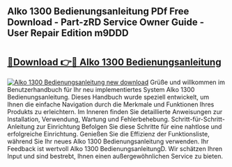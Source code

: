 ## Alko 1300 Bedienungsanleitung PDf Free Download - Part-zRD Service Owner Guide - User Repair Edition m9DDD

# <h2><a href="http://df3gkg.blite.top/?on=Alko+1300+Bedienungsanleitung">🔗Download 👉🔴 Alko 1300 Bedienungsanleitung</a></h2>

[![Alko 1300 Bedienungsanleitung new download](https://i.imgur.com/lujVjoI.png)](http://df3gkg.blite.top/?on=Alko+1300+Bedienungsanleitung)
Grüße und willkommen im Benutzerhandbuch für Ihr neu implementiertes System Alko 1300 Bedienungsanleitung. Dieses Handbuch wurde speziell entwickelt, um Ihnen die einfache Navigation durch die Merkmale und Funktionen Ihres Produkts zu erleichtern. Im Inneren finden Sie detaillierte Anweisungen zur Installation, Verwendung, Wartung und Fehlerbehebung. Schritt-für-Schritt-Anleitung zur Einrichtung Befolgen Sie diese Schritte für eine nahtlose und erfolgreiche Einrichtung. Genießen Sie die Effizienz der Funktionsliste, während Sie Ihr neues Alko 1300 Bedienungsanleitung verwenden. Ihr Feedback ist wertvoll Alko 1300 BedienungsanleitungD. Wir schätzen Ihren Input und sind bestrebt, Ihnen einen außergewöhnlichen Service zu bieten.
